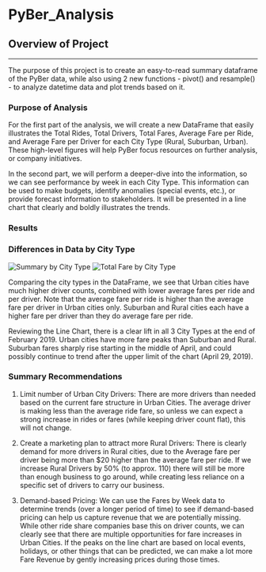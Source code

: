 # PyBer_Analysis

## Overview of Project
---
The purpose of this project is to create an easy-to-read summary dataframe of the PyBer data, while also using 2 new functions - pivot() and resample() - to analyze datetime data and plot trends based on it.  


### Purpose of Analysis
For the first part of the analysis, we will create a new DataFrame that easily illustrates the Total Rides, Total Drivers, Total Fares, Average Fare per Ride, and Average Fare per Driver for each City Type (Rural, Suburban, Urban).  These high-level figures will help PyBer focus resources on further analysis, or company initiatives.  

In the second part, we will perform a deeper-dive into the information, so we can see performance by week in each City Type.  This information can be used to make budgets, identify anomalies (special events, etc.), or provide forecast information to stakeholders.  It will be presented in a line chart that clearly and boldly illustrates the trends.  

### Results 

### Differences in Data by City Type 

![Summary by City Type]("analysis/Summary_data_frame.png")
![Total Fare by City Type]("analysis/PyBer_fare_summary.png")

Comparing the city types in the DataFrame, we see that Urban cities have much higher driver counts, combined with lower average fares per ride and per driver.  Note that the average fare per ride is higher than the average fare per driver in Urban cities only.  Suburban and Rural cities each have a higher fare per driver than they do average fare per ride.  

Reviewing the Line Chart, there is a clear lift in all 3 City Types at the end of February 2019.  Urban cities have more fare peaks than Suburban and Rural.  Suburban fares sharply rise starting in the middle of April, and could possibly continue to trend after the upper limit of the chart (April 29, 2019).

### Summary Recommendations

1. Limit number of Urban City Drivers: There are more drivers than needed based on the current fare structure in Urban Cities.  The average driver is making less than the average ride fare, so unless we can expect a strong increase in rides or fares (while keeping driver count flat), this will not change.  

2. Create a marketing plan to attract more Rural Drivers: There is clearly demand for more drivers in Rural cities, due to the Average fare per driver being more than $20 higher than the average fare per ride.  If we increase Rural Drivers by 50% (to approx. 110) there will still be more than enough business to go around, while creating less reliance on a specific set of drivers to carry our business.  

3. Demand-based Pricing: We can use the Fares by Week data to determine trends (over a longer period of time) to see if demand-based pricing can help us capture revenue that we are potentially missing.  While other ride share companies base this on driver counts, we can clearly see that there are multiple opportunities for fare increases in Urban Cities.  If the peaks on the line chart are based on local events, holidays, or other things that can be predicted, we can make a lot more Fare Revenue by gently increasing prices during those times.  
